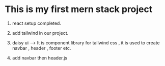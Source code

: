 # This is my first mern stack project

1. react setup completed.
2. add tailwind in our project.

3. daisy ui --> It is component library for tailwind css , it is used to create navbar , header , footer etc.  

4. add navbar then header.js